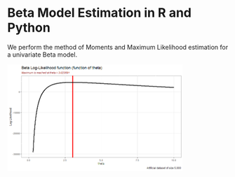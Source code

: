 # Beta Model Estimation in R and Python


We perform the method of Moments and Maximum Likelihood estimation for a univariate Beta model.


<img src="/assets/plot2R.png" width="400">


